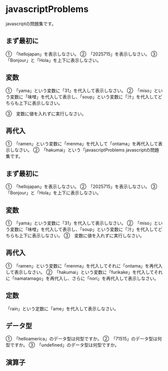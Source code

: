 # javascriptProblems
javascriptの問題集です。
## まず最初に
①　「hellojapan」を表示しなさい。
②　「2025715」を表示しなさい。
③　「Bonjour」と「Hola」を上下に表示しなさい。
## 変数
①　「yama」という変数に「31」を代入して表示しなさい。
②　「miso」という変数に「味噌」を代入して表示し、「soup」という変数に「汁」を代入してどちらも上下に表示しなさい。

③　変数に値を入れずに実行しなさい。
## 再代入
①　「ramen」という変数に「menma」を代入して「ontama」を再代入して表示しなさい。
②　「hakumai」という「javascriptProblems
javascriptの問題集です。
## まず最初に
①　「hellojapan」を表示しなさい。
②　「2025715」を表示しなさい。
③　「Bonjour」と「Hola」を上下に表示しなさい。
## 変数
①　「yama」という変数に「31」を代入して表示しなさい。
②　「miso」という変数に「味噌」を代入して表示し、「soup」という変数に「汁」を代入してどちらも上下に表示しなさい。
③　変数に値を入れずに実行しなさい。
## 再代入
①　「ramen」という変数に「menma」を代入してそれに「ontama」を再代入して表示しなさい。
②　「hakumai」という変数に「furikake」を代入してそれに「namatamago」を再代入し、さらに「nori」を再代入して表示しなさい。
## 定数
「rain」という定数に「ame」を代入して表示しなさい。
## データ型
①　「helloamerica」のデータ型は何型ですか。
②　「71515」のデータ型は何型ですか。
③　「undefined」のデータ型は何型ですか。
## 演算子
